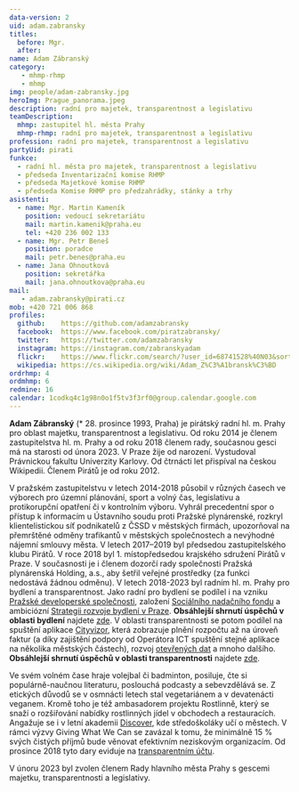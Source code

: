 ```yaml
---
data-version: 2
uid: adam.zabransky
titles:
  before: Mgr.
  after:
name: Adam Zábranský  
category: 
   - mhmp-rhmp
   - mhmp
img: people/adam-zabransky.jpg
heroImg: Prague_panorama.jpeg
description: radní pro majetek, transparentnost a legislativu
teamDescription: 
  mhmp: zastupitel hl. města Prahy
  mhmp-rhmp: radní pro majetek, transparentnost a legislativu
profession: radní pro majetek, transparentnost a legislativu
partyUid: pirati
funkce: 
  - radní hl. města pro majetek, transparentnost a legislativu
  - předseda Inventarizační komise RHMP
  - předseda Majetkové komise RHMP
  - předseda Komise RHMP pro předzahrádky, stánky a trhy
asistenti:
  - name: Mgr. Martin Kameník
    position: vedoucí sekretariátu
    mail: martin.kamenik@praha.eu
    tel: +420 236 002 133
  - name: Mgr. Petr Beneš
    position: poradce
    mail: petr.benes@praha.eu
  - name: Jana Ohnoutková
    position: sekretářka
    mail: jana.ohnoutkova@praha.eu
mail:
   - adam.zabransky@pirati.cz
mob: +420 721 006 868
profiles:
  github:    https://github.com/adamzabransky
  facebook:  https://www.facebook.com/piratzabransky/
  twitter:   https://twitter.com/adamzabransky
  instagram: https://instagram.com/zabranskyadam
  flickr:    https://www.flickr.com/search/?user_id=68741528%40N03&sort=date-taken-desc&view_all=1&text=adam%20z%C3%A1bransk%C3%BD
  wikipedia: https://cs.wikipedia.org/wiki/Adam_Z%C3%A1bransk%C3%BD
ordrhmp: 4
ordmhmp: 6
redmine: 16
calendar: 1codkq4c1g98n0o1f5tv3f3rf0@group.calendar.google.com
---
```


**Adam Zábranský** (* 28. prosince 1993, Praha) je pirátský radní hl. m. Prahy pro oblast majetku, transparentnost a legislativu. Od roku 2014 je členem zastupitelstva hl. m. Prahy a od roku 2018 členem rady, současnou gesci má na starosti od února 2023. V Praze žije od narození. Vystudoval Právnickou fakultu Univerzity Karlovy. Od čtrnácti let přispíval na českou Wikipedii. Členem Pirátů je od roku 2012.

V pražském zastupitelstvu v letech 2014-2018 působil v různých časech ve výborech pro územní plánování, sport a volný čas, legislativu a protikorupční opatření či v kontrolním výboru. Vyhrál precedentní spor o přístup k informacím u Ústavního soudu proti Pražské plynárenské, rozkryl klientelistickou síť podnikatelů z ČSSD v městských firmách, upozorňoval na přemrštěné odměny trafikantů v městských společnostech a nevýhodné nájemní smlouvy města. V letech 2017–2019 byl předsedou zastupitelského klubu Pirátů. V roce 2018 byl 1. místopředsedou krajského sdružení Pirátů v Praze. V současnosti je i členem dozorčí rady společnosti Pražská plynárenská Holding, a.s., aby šetřil veřejné prostředky (za funkci nedostává žádnou odměnu). V letech 2018-2023 byl radním hl. m. Prahy pro bydlení a transparentnost. Jako radní pro bydlení se podílel i na vzniku [Pražské developerské společnosti](https://pdspraha.eu/), založení [Sociálního nadačního fondu](https://www.praha.eu/jnp/cz/o_meste/zivot_v_praze/zdravotni_a_socialni_oblast/praha_spousti_mestsky_socialni_nadacni.html) a ambiciózní [Strategii rozvoje bydlení v Praze](https://iprpraha.cz/uploads/assets/dokumenty/strategie_rozvoje_bydleni.pdf). **Obsáhlejší shrnutí úspěchů v oblasti bydlení** najdete [zde](https://drive.google.com/file/d/1pVEMuwUaq8pxJrVBQSGPJyVCKUkl--Wc/view). V oblasti transparentnosti se potom podílel na spuštění aplikace [Cityvizor](https://cityvizor.praha.eu/), která zobrazuje plnění rozpočtu až na úroveň faktur (a díky zajištění podpory od Operátora ICT spuštění stejné aplikace na několika městských částech), rozvoj [otevřených dat](https://opendata.praha.eu/organization/magistrat) a mnoho dalšího. **Obsáhlejší shrnutí úspěchů v oblasti transparentnosti** najdete [zde](https://drive.google.com/file/d/1AakhoCGEdeNJipit44yrviWgyAWF-v6c/view?usp=sharing).

Ve svém volném čase hraje volejbal či badminton, posiluje, čte si populárně-naučnou literaturu, poslouchá podcasty a sebevzdělává se. Z etických důvodů se v osmnácti letech stal vegetariánem a v devatenácti veganem. Kromě toho je též ambasadorem projektu Rostlinně, který se snaží o rozšiřování nabídky rostlinných jídel v obchodech a restauracích. Angažuje se i v letní akademii [Discover](https://discover.sk/cs/), kde středoškoláky učí o městech. V rámci výzvy Giving What We Can se zavázal k tomu, že minimálně 15 % svých čistých příjmů bude věnovat efektivním neziskovým organizacím. Od prosince 2018 tyto dary eviduje na [transparentním účtu](https://ib.fio.cz/ib/transparent?a=2001536252).

V únoru 2023 byl zvolen členem Rady hlavního města Prahy s gescemi majetku, transparentnosti a legislativy.
